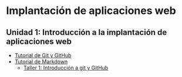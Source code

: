 # Implantación de aplicaciones web

## Unidad 1: Introducción a la implantación de aplicaciones web
- [Tutorial de Git y GitHub](unidad1/git_y_github.md)  
- [Tutorial de Markdown](unidad1/markdown.md)  
  + [Taller 1: Introducción a git y GitHub](unidad1/taller1.md)  

       




